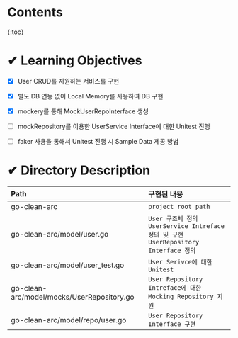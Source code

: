 
# Contents
{:toc}

# ✔ Learning Objectives
- [x] User CRUD를 지원하는 서비스를 구현   
- [x] 별도 DB 연동 없이 Local Memory를 사용하여 DB 구현   
- [x] mockery를 통해 MockUserRepoInterface 생성
- [ ] mockRepository를 이용한 UserService Interface에 대한 Unitest 진행
- [ ] faker 사용을 통해서 Unitest 진행 시 Sample Data 제공 방법



# ✔ Directory Description
|Path        | 구현된 내용        |
|:-----------|:------------------|
|go-clean-arc|`project root path`|
|go-clean-arc/model/user.go|`User 구조체 정의`<br> `UserService Intreface 정의 및 구현` <br>`UserRepository Interface 정의`|
|go-clean-arc/model/user_test.go|`User Serivce에 대한 Unitest`|
|go-clean-arc/model/mocks/UserRepository.go|`User Repository Intreface에 대한 Mocking Repository 지원`|
|go-clean-arc/model/repo/user.go|`User Repository Interface 구현`|
